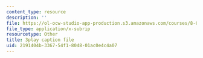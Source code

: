 ```yaml
---
content_type: resource
description: ''
file: https://ol-ocw-studio-app-production.s3.amazonaws.com/courses/8-01sc-classical-mechanics-fall-2016/2191404b336754f1804801ac0e4c4a07_c15RtHXBVuQ.vtt
file_type: application/x-subrip
resourcetype: Other
title: 3play caption file
uid: 2191404b-3367-54f1-8048-01ac0e4c4a07
---
```


